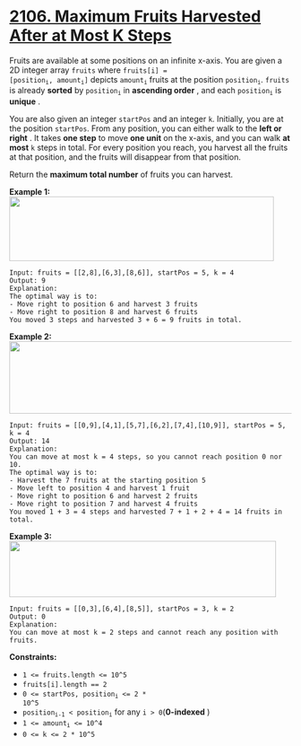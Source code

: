 # [2106. Maximum Fruits Harvested After at Most K Steps](https://leetcode.com/problems/maximum-fruits-harvested-after-at-most-k-steps/description/?envType=daily-question&envId=2025-08-03)

Fruits are available at some positions on an infinite x-axis. You are given a 2D integer array <code>fruits</code> where <code>fruits[i] = [position<sub>i</sub>, amount<sub>i</sub>]</code> depicts <code>amount<sub>i</sub></code> fruits at the position <code>position<sub>i</sub></code>. <code>fruits</code> is already **sorted** by <code>position<sub>i</sub></code> in **ascending order** , and each <code>position<sub>i</sub></code> is **unique** .

You are also given an integer <code>startPos</code> and an integer <code>k</code>. Initially, you are at the position <code>startPos</code>. From any position, you can either walk to the **left or right** . It takes **one step** to move **one unit** on the x-axis, and you can walk **at most** <code>k</code> steps in total. For every position you reach, you harvest all the fruits at that position, and the fruits will disappear from that position.

Return the **maximum total number** of fruits you can harvest.

**Example 1:**
<img alt="" src="https://assets.leetcode.com/uploads/2021/11/21/1.png" style="width: 472px; height: 115px;">

```
Input: fruits = [[2,8],[6,3],[8,6]], startPos = 5, k = 4
Output: 9
Explanation:
The optimal way is to:
- Move right to position 6 and harvest 3 fruits
- Move right to position 8 and harvest 6 fruits
You moved 3 steps and harvested 3 + 6 = 9 fruits in total.
```

**Example 2:**
<img alt="" src="https://assets.leetcode.com/uploads/2021/11/21/2.png" style="width: 512px; height: 129px;">

```
Input: fruits = [[0,9],[4,1],[5,7],[6,2],[7,4],[10,9]], startPos = 5, k = 4
Output: 14
Explanation:
You can move at most k = 4 steps, so you cannot reach position 0 nor 10.
The optimal way is to:
- Harvest the 7 fruits at the starting position 5
- Move left to position 4 and harvest 1 fruit
- Move right to position 6 and harvest 2 fruits
- Move right to position 7 and harvest 4 fruits
You moved 1 + 3 = 4 steps and harvested 7 + 1 + 2 + 4 = 14 fruits in total.
```

**Example 3:**
<img alt="" src="https://assets.leetcode.com/uploads/2021/11/21/3.png" style="width: 476px; height: 100px;">

```
Input: fruits = [[0,3],[6,4],[8,5]], startPos = 3, k = 2
Output: 0
Explanation:
You can move at most k = 2 steps and cannot reach any position with fruits.
```

**Constraints:**

- <code>1 <= fruits.length <= 10^5</code>
- <code>fruits[i].length == 2</code>
- <code>0 <= startPos, position<sub>i</sub> <= 2 \* 10^5</code>
- <code>position<sub>i-1</sub> < position<sub>i</sub></code> for any <code>i > 0</code>(**0-indexed** )
- <code>1 <= amount<sub>i</sub> <= 10^4</code>
- <code>0 <= k <= 2 \* 10^5</code>
